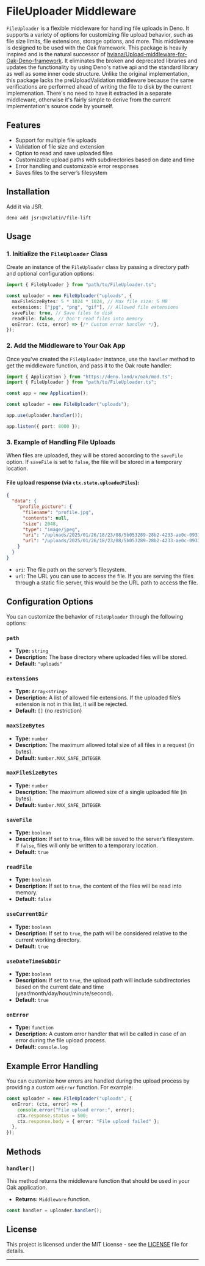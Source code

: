 # FileUploader Middleware

`FileUploader` is a flexible middleware for handling file uploads in Deno. It
supports a variety of options for customizing file upload behavior, such as file
size limits, file extensions, storage options, and more. This middleware is
designed to be used with the Oak framework. This package is heavily inspired and
is the natural successor of
[hviana/Upload-middleware-for-Oak-Deno-framework](https://github.com/hviana/Upload-middleware-for-Oak-Deno-framework).
It eliminates the broken and deprecated libraries and updates the functionality
by using Deno's native api and the standard library as well as some inner code
structure. Unlike the original implementation, this package lacks the
preUploadValidation middleware because the same verifications are performed
ahead of writing the file to disk by the current implemenation. There's no need
to have it extracted in a separate middleware, otherwise it's fairly simple to
derive from the current implementation's source code by yourself.

## Features

- Support for multiple file uploads
- Validation of file size and extension
- Option to read and save uploaded files
- Customizable upload paths with subdirectories based on date and time
- Error handling and customizable error responses
- Saves files to the server’s filesystem

## Installation
Add it via JSR.
```
deno add jsr:@vzlatin/file-lift
```
## Usage

### 1. Initialize the `FileUploader` Class

Create an instance of the `FileUploader` class by passing a directory path and
optional configuration options:

```ts
import { FileUploader } from "path/to/FileUploader.ts";

const uploader = new FileUploader("uploads", {
  maxFileSizeBytes: 5 * 1024 * 1024, // Max file size: 5 MB
  extensions: ["jpg", "png", "gif"], // Allowed file extensions
  saveFile: true, // Save files to disk
  readFile: false, // Don't read files into memory
  onError: (ctx, error) => {/* Custom error handler */},
});
```

### 2. Add the Middleware to Your Oak App

Once you've created the `FileUploader` instance, use the `handler` method to get
the middleware function, and pass it to the Oak route handler:

```ts
import { Application } from "https://deno.land/x/oak/mod.ts";
import { FileUploader } from "path/to/FileUploader.ts";

const app = new Application();

const uploader = new FileUploader("uploads");

app.use(uploader.handler());

app.listen({ port: 8000 });
```

### 3. Example of Handling File Uploads

When files are uploaded, they will be stored according to the `saveFile` option.
If `saveFile` is set to `false`, the file will be stored in a temporary
location.

#### File upload response (via `ctx.state.uploadedFiles`):

```json
{
  "data": {
    "profile_picture": {
      "filename": "profile.jpg",
      "contents": null,
      "size": 2048,
      "type": "image/jpeg",
      "uri": "/uploads/2025/01/26/18/23/08/5b053289-28b2-4233-ae0c-09319f568006/profile.jpg",
      "url": "/uploads/2025/01/26/18/23/08/5b053289-28b2-4233-ae0c-09319f568006/profile.jpg"
    }
  }
}
```

- `uri`: The file path on the server’s filesystem.
- `url`: The URL you can use to access the file. If you are serving the files
  through a static file server, this would be the URL path to access the file.

## Configuration Options

You can customize the behavior of `FileUploader` through the following options:

### `path`

- **Type:** `string`
- **Description:** The base directory where uploaded files will be stored.
- **Default:** `"uploads"`

### `extensions`

- **Type:** `Array<string>`
- **Description:** A list of allowed file extensions. If the uploaded file’s
  extension is not in this list, it will be rejected.
- **Default:** `[]` (no restriction)

### `maxSizeBytes`

- **Type:** `number`
- **Description:** The maximum allowed total size of all files in a request (in
  bytes).
- **Default:** `Number.MAX_SAFE_INTEGER`

### `maxFileSizeBytes`

- **Type:** `number`
- **Description:** The maximum allowed size of a single uploaded file (in
  bytes).
- **Default:** `Number.MAX_SAFE_INTEGER`

### `saveFile`

- **Type:** `boolean`
- **Description:** If set to `true`, files will be saved to the server’s
  filesystem. If `false`, files will only be written to a temporary location.
- **Default:** `true`

### `readFile`

- **Type:** `boolean`
- **Description:** If set to `true`, the content of the files will be read into
  memory.
- **Default:** `false`

### `useCurrentDir`

- **Type:** `boolean`
- **Description:** If set to `true`, the path will be considered relative to the
  current working directory.
- **Default:** `true`

### `useDateTimeSubDir`

- **Type:** `boolean`
- **Description:** If set to `true`, the upload path will include subdirectories
  based on the current date and time (year/month/day/hour/minute/second).
- **Default:** `true`

### `onError`

- **Type:** `function`
- **Description:** A custom error handler that will be called in case of an
  error during the file upload process.
- **Default:** `console.log`

## Example Error Handling

You can customize how errors are handled during the upload process by providing
a custom `onError` function. For example:

```ts
const uploader = new FileUploader("uploads", {
  onError: (ctx, error) => {
    console.error("File upload error:", error);
    ctx.response.status = 500;
    ctx.response.body = { error: "File upload failed" };
  },
});
```

## Methods

### `handler()`

This method returns the middleware function that should be used in your Oak
application.

- **Returns:** `Middleware` function.

```ts
const handler = uploader.handler();
```

## License

This project is licensed under the MIT License - see the [LICENSE](LICENSE) file
for details.

---
